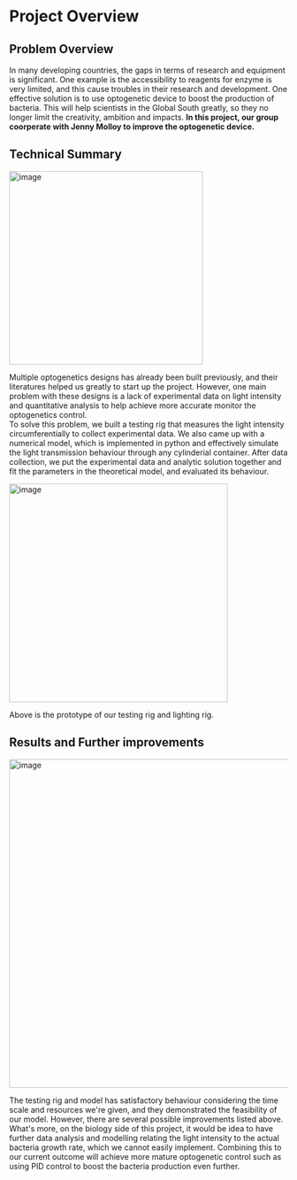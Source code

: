 # Project Overview

## Problem Overview

In many developing countries, the gaps in terms of research and equipment is significant. One example is the accessibility to reagents for enzyme is very limited, and this cause troubles in their research and development. One effective solution is to use optogenetic device to boost the production of bacteria. This will help scientists in the Global South greatly, so they no longer limit the creativity, ambition and impacts. **In this project, our group coorperate with Jenny Molloy to improve the optogenetic device.**

## Technical Summary

<img width="350" alt="image" src="https://github.com/ArnavKoshy/GM2-OptogeneticControl/assets/71087503/ff8c2e23-a962-44b2-bfcb-e98c5cec0e04">  

Multiple optogenetics designs has already been built previously, and their literatures helped us greatly to start up the project. However, one main problem with these designs is a lack of experimental data on light intensity and quantitative analysis to help achieve more accurate monitor the optogenetics control.  
To solve this problem, we built a testing rig that measures the light intensity circumferentially to collect experimental data. We also came up with a numerical model, which is implemented in python and effectively simulate the light transmission behaviour through any cylinderial container. 
After data collection, we put the experimental data and analytic solution together and fit the parameters in the theoretical model, and evaluated its behaviour.

<img width="395" alt="image" src="https://github.com/ArnavKoshy/GM2-OptogeneticControl/assets/71087503/70f4ca4f-ded8-41fa-a62a-b4670c044252">

Above is the prototype of our testing rig and lighting rig. 


## Results and Further improvements
<img width="594" alt="image" src="https://github.com/ArnavKoshy/GM2-OptogeneticControl/assets/71087503/5dc54220-e126-4d3c-a4dd-f26d841aab45">


The testing rig and model has satisfactory behaviour considering the time scale and resources we're given, and they demonstrated the feasibility of our model. However, there are several possible improvements listed above.  
What's more, on the biology side of this project, it would be idea to have further data analysis and modelling relating the light intensity to the actual bacteria growth rate, which we cannot easily implement. Combining this to our current outcome will achieve more mature optogenetic control such as using PID control to boost the bacteria production even further.
